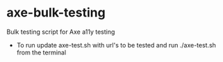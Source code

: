 # axe-bulk-testing
Bulk testing script for Axe a11y testing

- To run update axe-test.sh with url's to be tested and run ./axe-test.sh from the terminal